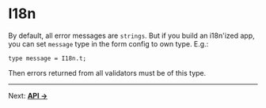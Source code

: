 # I18n
By default, all error messages are `strings`. But if you build an i18n'ized app, you can set `message` type in the form config to own type. E.g.:

```reason
type message = I18n.t;
```

Then errors returned from all validators must be of this type.

---

Next: **[API →](./10-API.md)**
